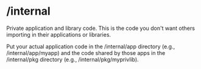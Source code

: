 # /internal

Private application and library code. This is the code you don't want others importing in their applications or libraries.

Put your actual application code in the /internal/app directory (e.g., /internal/app/myapp) and the code shared by those apps in the /internal/pkg directory (e.g., /internal/pkg/myprivlib).